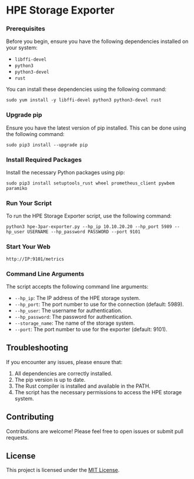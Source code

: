 # HPE Storage Exporter

### Prerequisites

Before you begin, ensure you have the following dependencies installed on your system:

- `libffi-devel`
- `python3`
- `python3-devel`
- `rust`

You can install these dependencies using the following command:

`sudo yum install -y libffi-devel python3 python3-devel rust`

### Upgrade pip

Ensure you have the latest version of pip installed. This can be done using the following command:

`sudo pip3 install --upgrade pip`

### Install Required Packages

Install the necessary Python packages using pip:

`sudo pip3 install setuptools_rust wheel prometheus_client pywbem paramiko`

### Run Your Script

To run the HPE Storage Exporter script, use the following command:

`python3 hpe-3par-exporter.py --hp_ip 10.10.20.20 --hp_port 5989 --hp_user USERNAME --hp_password PASSWORD --port 9101`

### Start Your Web

`http://IP:9101/metrics`

### Command Line Arguments

The script accepts the following command line arguments:

- `--hp_ip`: The IP address of the HPE storage system.
- `--hp_port`: The port number to use for the connection (default: 5989).
- `--hp_user`: The username for authentication.
- `--hp_password`: The password for authentication.
- `--storage_name`: The name of the storage system.
- `--port`: The port number to use for the exporter (default: 9101).

## Troubleshooting

If you encounter any issues, please ensure that:

1. All dependencies are correctly installed.
2. The pip version is up to date.
3. The Rust compiler is installed and available in the PATH.
4. The script has the necessary permissions to access the HPE storage system.

## Contributing

Contributions are welcome! Please feel free to open issues or submit pull requests.

## License

This project is licensed under the [MIT License](LICENSE).
